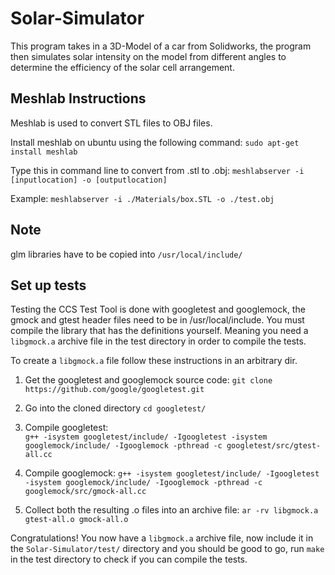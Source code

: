 # Solar-Simulator

This program takes in a 3D-Model of a car from Solidworks, the program then simulates solar intensity on the model from different angles to determine the efficiency of the solar cell arrangement.

## Meshlab Instructions 

Meshlab is used to convert STL files to OBJ files.

Install meshlab on ubuntu using the following command:
	`sudo apt-get install meshlab`

Type this in command line to convert from .stl to .obj:
	`meshlabserver -i [inputlocation] -o [outputlocation]`

Example:
	`meshlabserver -i ./Materials/box.STL -o ./test.obj`

## Note 

glm libraries have to be copied into `/usr/local/include/`


## Set up tests

Testing the CCS Test Tool is done with googletest and googlemock, the gmock and gtest header files need to be in /usr/local/include.
You must compile the library that has the definitions yourself. 
Meaning you need a `libgmock.a` archive file in the test directory in order to compile the tests. 

To create a `libgmock.a` file follow these instructions in an arbitrary dir.

1. Get the googletest and googlemock source code:
	`git clone https://github.com/google/googletest.git`

2. Go into the cloned directory 
	`cd googletest/`

3. Compile googletest:	
	`g++ -isystem googletest/include/ -Igoogletest -isystem googlemock/include/ -Igooglemock -pthread -c googletest/src/gtest-all.cc`

4. Compile googlemock:
	`g++ -isystem googletest/include/ -Igoogletest -isystem googlemock/include/ -Igooglemock -pthread -c googlemock/src/gmock-all.cc`

5. Collect both the resulting .o files into an archive file:
	`ar -rv libgmock.a gtest-all.o gmock-all.o`

Congratulations! You now have a `libgmock.a` archive file, now include it in the `Solar-Simulator/test/` directory and you should be good to go, run `make` in the test directory to check if you can compile the tests.
